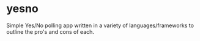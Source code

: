 # yesno
Simple Yes/No polling app written in a variety of languages/frameworks to outline the pro's and cons of each.
